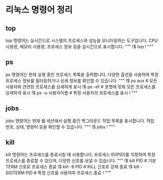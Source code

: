 
# 리눅스 명령어 정리

## top
top 명령어는 실시간으로 시스템의 프로세스와 성능을 모니터링하는 도구입니다. CPU 사용량, 메모리 사용량, 프로세스 정보 등을 실시간으로 표시합니다.
 """ !$ top ! """

## ps
ps 명령어는 현재 실행 중인 프로세스 목록을 출력합니다. 다양한 옵션을 사용하여 특정 프로세스 정보를 필터링하거나 상세 정보를 확인할 수 있습니다.
 """  !$ ps aux # 모든 사용자와 관련된 프로세스를 상세하게 표시 !$ ps -ef # 포맷에 맞춰 모든 프로세스를 상세하게 표시 !$ ps -u 사용자이름 # 특정 사용자의 프로세스를 표시 ! """

## jobs
jobs 명령어는 현재 쉘 세션에서 실행 중인 백그라운드 작업 목록을 표시합니다. 작업 번호, 상태, 명령어 등을 확인할 수 있습니다.
 """ !$ jobs ! """

## kill
kill 명령어는 프로세스를 종료시킬 때 사용합니다. 프로세스 ID(PID)를 지정하여 특정 프로세스를 종료할 수 있으며, 다양한 신호를 보낼 수 있습니다.
 """ !$ kill PID # 기본 TERM 신호로 프로세스 종료 !$ kill -9 PID # KILL 신호로 강제 종료 !$ kill -SIGTERM PID # 특정 신호를 사용하여 프로세스 종료 ! """
